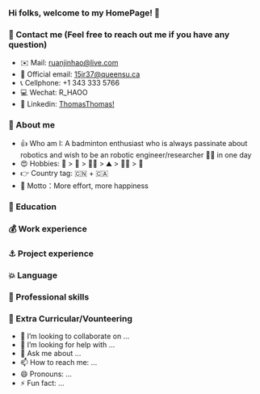### Hi folks, welcome to my HomePage! 👋

### 🔭 Contact me (Feel free to reach out me if you have any question)
  - ✉️ Mail: [ruanjinhao@live.com](ruanjinhao@live.com) 
  - 📧 Official email: [15jr37@queensu.ca](15jr37@queensu.ca)
  - 📞 Cellphone: +1 343 333 5766
  - 💻 Wechat: R_HAOO
  - 💬 Linkedin: [ThomasThomas!](https://www.linkedin.com/in/jinhao-thomas-ruan-b53518104/)

### 🤡 About me
  - 👍 Who am I: A badminton enthusiast who is always passinate about robotics and wish to be an robotic engineer/researcher :man_scientist: in one day   
  - 😍 Hobbies: :badminton: > :ping_pong: > :man_cook: > :mountain: > :swimming_man: > :tennis: 
  - 👉 Country tag: :cn: + :canada:
  - 🤘 Motto：More effort, more happiness
### 🌱 Education
### 💰 Work experience
### ⚓ Project experience
### 💥 Language
### 🎃 Professional skills
### 🤔 Extra Curricular/Vounteering




- 👯 I’m looking to collaborate on ...
- 🤔 I’m looking for help with ...
- 💬 Ask me about ...
- 📫 How to reach me: ...
- 😄 Pronouns: ...
- ⚡ Fun fact: ...
